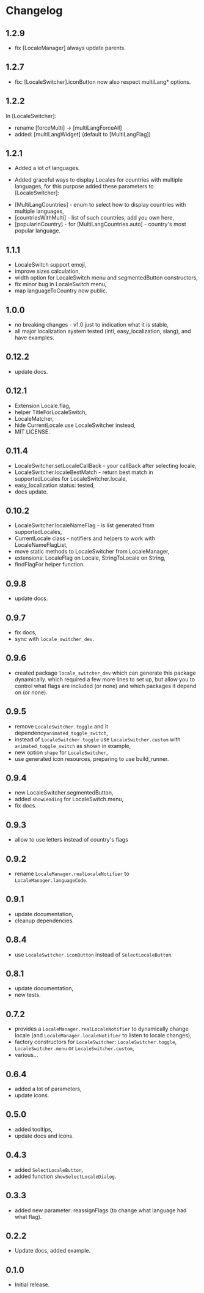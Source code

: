 # Changelog

## 1.2.9

* fix [LocaleManager] always update parents.

## 1.2.7

* fix: [LocaleSwitcher].iconButton now also respect multiLang* options.

## 1.2.2

In [LocaleSwitcher]:

* rename [forceMulti] -> [multiLangForceAll]
* added: [multiLangWidget] (default to [MultiLangFlag])

## 1.2.1

* Added a lot of languages.

* Added graceful ways to display Locales for countries with multiple languages,
  for this purpose added these parameters to [LocaleSwitcher]:

- [MultiLangCountries] - enum to select how to display countries with multiple languages,
- [countriesWithMulti] - list of such countries, add you own here,
- [popularInCountry] - for [MultiLangCountries.auto] - country's most popular language.

## 1.1.1

* LocaleSwitch support emoji,
* improve sizes calculation,
* width option for LocaleSwitch menu and segmentedButton constructors,
* fix minor bug in LocaleSwitch.menu,
* map languageToCountry now public.

## 1.0.0

* no breaking changes - v1.0 just to indication what it is stable,
* all major localization system tested (intl, easy_localization, slang),
  and have examples.

## 0.12.2

* update docs.

## 0.12.1

* Extension Locale.flag,
* helper TitleForLocaleSwitch,
* LocaleMatcher,
* hide CurrentLocale use LocaleSwitcher instead,
* MIT LICENSE.

## 0.11.4

* LocaleSwitcher.setLocaleCallBack - your callBack after selecting locale,
* LocaleSwitcher.localeBestMatch - return best match in supportedLocales for LocaleSwitcher.locale,
* easy_localization status: tested,
* docs update.

## 0.10.2

* LocaleSwitcher.localeNameFlag - is list generated from supportedLocales,
* CurrentLocale class - notifiers and helpers to work with LocaleNameFlagList,
* move static methods to LocaleSwitcher from LocaleManager,
* extensions: LocaleFlag on Locale, StringToLocale on String,
* findFlagFor helper function.

## 0.9.8

* update docs.

## 0.9.7

* fix docs,
* sync with `locale_switcher_dev`.

## 0.9.6

* created package `locale_switcher_dev` which can generate this package dynamically.
  which required a few more lines to set up, but allow you to control
  what flags are included (or none) and which packages it depend on (or none).

## 0.9.5

* remove `LocaleSwitcher.toggle` and it dependency`animated_toggle_switch`,
* instead of `LocaleSwitcher.toggle` use `LocaleSwitcher.custom` with `animated_toggle_switch` as shown in example,
* new option `shape` for `LocaleSwitcher`,
* use generated icon resources, preparing to use build_runner.

## 0.9.4

* new LocaleSwitcher.segmentedButton,
* added `showLeading` for LocaleSwitch.menu,
* fix docs.

## 0.9.3

* allow to use letters instead of country's flags

## 0.9.2

* rename `LocaleManager.realLocaleNotifier` to `LocaleManager.languageCode`.

## 0.9.1

* update documentation,
* cleanup dependencies.

## 0.8.4

* use `LocaleSwitcher.iconButton` instead of `SelectLocaleButton`.

## 0.8.1

* update documentation,
* new tests.

## 0.7.2

* provides a `LocaleManager.realLocaleNotifier` to dynamically change locale (and `LocaleManager.localeNotifier` to
  listen to locale changes),
* factory constructors for `LocaleSwitcher`: `LocaleSwitcher.toggle`, `LocaleSwitcher.menu` or `LocaleSwitcher.custom`,
* various...

## 0.6.4

* added a lot of parameters,
* update icons.

## 0.5.0

* added tooltips,
* update docs and icons.

## 0.4.3

* added `SelectLocaleButton`,
* added function `showSelectLocaleDialog`.

## 0.3.3

* added new parameter: reassignFlags (to change what language had what flag).

## 0.2.2

* Update docs, added example.

## 0.1.0

* Initial release.
